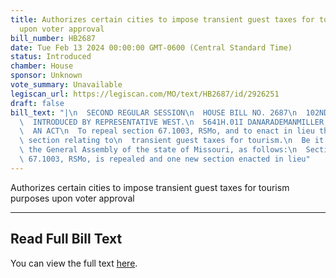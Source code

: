```yaml
---
title: Authorizes certain cities to impose transient guest taxes for tourism purposes
  upon voter approval
bill_number: HB2687
date: Tue Feb 13 2024 00:00:00 GMT-0600 (Central Standard Time)
status: Introduced
chamber: House
sponsor: Unknown
vote_summary: Unavailable
legiscan_url: https://legiscan.com/MO/text/HB2687/id/2926251
draft: false
bill_text: "|\n  SECOND REGULAR SESSION\n  HOUSE BILL NO. 2687\n  102ND GENERAL ASSEMBLY\n\
  \  INTRODUCED BY REPRESENTATIVE WEST.\n  5641H.01I DANARADEMANMILLER,ChiefClerk\n\
  \  AN ACT\n  To repeal section 67.1003, RSMo, and to enact in lieu thereof one new\
  \ section relating to\n  transient guest taxes for tourism.\n  Be it enacted by\
  \ the General Assembly of the state of Missouri, as follows:\n  Section A. Section\
  \ 67.1003, RSMo, is repealed and one new section enacted in lieu"
---
```

Authorizes certain cities to impose transient guest taxes for tourism purposes upon voter approval

---

## Read Full Bill Text

You can view the full text [here](https://legiscan.com/MO/text/HB2687/id/2926251).
